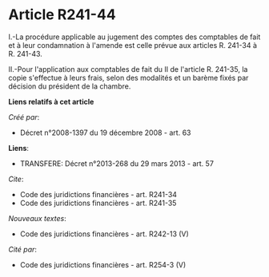 # Article R241-44

I.-La procédure applicable au jugement des comptes des comptables de fait et à leur condamnation à l'amende est celle prévue
aux articles R. 241-34 à R. 241-43. 

II.-Pour l'application aux comptables de fait du II de l'article R. 241-35, la copie s'effectue à leurs frais, selon des
modalités et un barème fixés par décision du président de la chambre.

**Liens relatifs à cet article**

_Créé par_:

  - Décret n°2008-1397 du 19 décembre 2008 - art. 63

**Liens**:

  - TRANSFERE: Décret n°2013-268 du 29 mars 2013 - art. 57

_Cite_:

  - Code des juridictions financières - art. R241-34
  - Code des juridictions financières - art. R241-35

_Nouveaux textes_:

  - Code des juridictions financières - art. R242-13 (V)

_Cité par_:

  - Code des juridictions financières - art. R254-3 (V)
